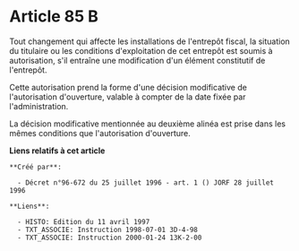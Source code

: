 # Article 85 B

Tout changement qui affecte les installations de l'entrepôt fiscal, la situation du titulaire ou les conditions
d'exploitation de cet entrepôt est soumis à autorisation, s'il entraîne une modification d'un élément constitutif de
l'entrepôt.

Cette autorisation prend la forme d'une décision modificative de l'autorisation d'ouverture, valable à compter de la date
fixée par l'administration.

La décision modificative mentionnée au deuxième alinéa est prise dans les mêmes conditions que l'autorisation d'ouverture.

**Liens relatifs à cet article**

	**Créé par**:

	  - Décret n°96-672 du 25 juillet 1996 - art. 1 () JORF 28 juillet 1996

	**Liens**:

	  - HISTO: Edition du 11 avril 1997
	  - TXT_ASSOCIE: Instruction 1998-07-01 3D-4-98
	  - TXT_ASSOCIE: Instruction 2000-01-24 13K-2-00
